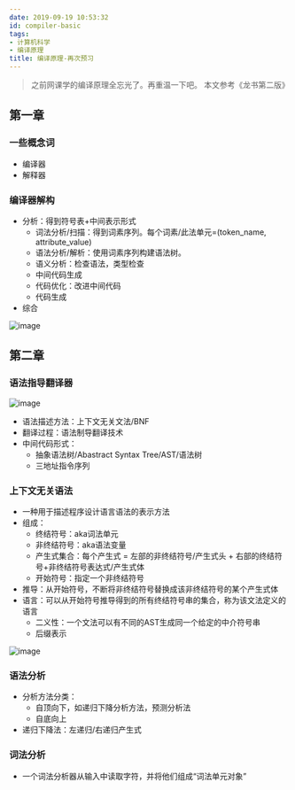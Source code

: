 ```yaml
---
date: 2019-09-19 10:53:32
id: compiler-basic
tags:
- 计算机科学
- 编译原理
title: 编译原理-再次预习
---
```


> 之前网课学的编译原理全忘光了。再重温一下吧。
> 本文参考《龙书第二版》

<!-- more -->

## 第一章

### 一些概念词

* 编译器
* 解释器

### 编译器解构

* 分析：得到符号表+中间表示形式
  * 词法分析/扫描：得到词素序列。每个词素/此法单元=(token_name, attribute_value)
  * 语法分析/解析：使用词素序列构建语法树。
  * 语义分析：检查语法，类型检查
  * 中间代码生成
  * 代码优化：改进中间代码
  * 代码生成
* 综合

![image](https://user-images.githubusercontent.com/35499042/65210507-03993080-dace-11e9-92f5-29a415df1284.png)

## 第二章

### 语法指导翻译器

![image](https://user-images.githubusercontent.com/35499042/65211752-6260a900-dad2-11e9-9e15-d9eff541dac1.png)

* 语法描述方法：上下文无关文法/BNF
* 翻译过程：语法制导翻译技术
* 中间代码形式：
  * 抽象语法树/Abastract Syntax Tree/AST/语法树
  * 三地址指令序列

### 上下文无关语法

* 一种用于描述程序设计语言语法的表示方法
* 组成：
  * 终结符号：aka词法单元
  * 非终结符号：aka语法变量
  * 产生式集合：每个产生式 = 左部的非终结符号/产生式头 + 右部的终结符号+非终结符号表达式/产生式体
  * 开始符号：指定一个非终结符号
* 推导：从开始符号，不断将非终结符号替换成该非终结符号的某个产生式体
* 语言：可以从开始符号推导得到的所有终结符号串的集合，称为该文法定义的语言
  * 二义性：一个文法可以有不同的AST生成同一个给定的中介符号串
  * 后缀表示

![image](https://user-images.githubusercontent.com/35499042/65295908-77524080-db95-11e9-8f10-0275ba41b620.png)

### 语法分析

* 分析方法分类：
  * 自顶向下，如递归下降分析方法，预测分析法
  * 自底向上
* 递归下降法：左递归/右递归产生式

### 词法分析

* 一个词法分析器从输入中读取字符，并将他们组成“词法单元对象”